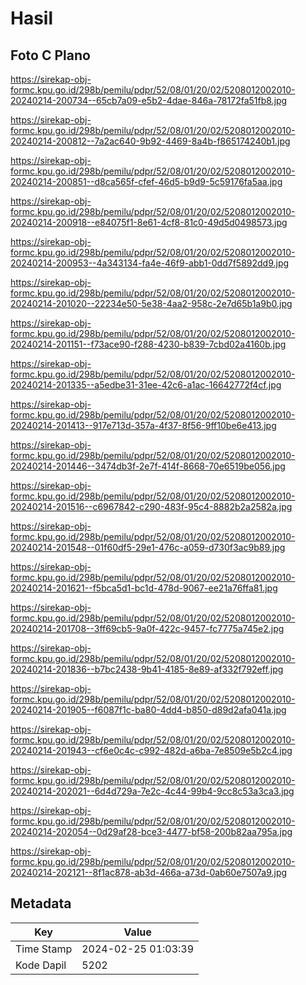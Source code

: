 # Hasil

## Foto C Plano

https://sirekap-obj-formc.kpu.go.id/298b/pemilu/pdpr/52/08/01/20/02/5208012002010-20240214-200734--65cb7a09-e5b2-4dae-846a-78172fa51fb8.jpg

https://sirekap-obj-formc.kpu.go.id/298b/pemilu/pdpr/52/08/01/20/02/5208012002010-20240214-200812--7a2ac640-9b92-4469-8a4b-f865174240b1.jpg

https://sirekap-obj-formc.kpu.go.id/298b/pemilu/pdpr/52/08/01/20/02/5208012002010-20240214-200851--d8ca565f-cfef-46d5-b9d9-5c59176fa5aa.jpg

https://sirekap-obj-formc.kpu.go.id/298b/pemilu/pdpr/52/08/01/20/02/5208012002010-20240214-200918--e84075f1-8e61-4cf8-81c0-49d5d0498573.jpg

https://sirekap-obj-formc.kpu.go.id/298b/pemilu/pdpr/52/08/01/20/02/5208012002010-20240214-200953--4a343134-fa4e-46f9-abb1-0dd7f5892dd9.jpg

https://sirekap-obj-formc.kpu.go.id/298b/pemilu/pdpr/52/08/01/20/02/5208012002010-20240214-201020--22234e50-5e38-4aa2-958c-2e7d65b1a9b0.jpg

https://sirekap-obj-formc.kpu.go.id/298b/pemilu/pdpr/52/08/01/20/02/5208012002010-20240214-201151--f73ace90-f288-4230-b839-7cbd02a4160b.jpg

https://sirekap-obj-formc.kpu.go.id/298b/pemilu/pdpr/52/08/01/20/02/5208012002010-20240214-201335--a5edbe31-31ee-42c6-a1ac-16642772f4cf.jpg

https://sirekap-obj-formc.kpu.go.id/298b/pemilu/pdpr/52/08/01/20/02/5208012002010-20240214-201413--917e713d-357a-4f37-8f56-9ff10be6e413.jpg

https://sirekap-obj-formc.kpu.go.id/298b/pemilu/pdpr/52/08/01/20/02/5208012002010-20240214-201446--3474db3f-2e7f-414f-8668-70e6519be056.jpg

https://sirekap-obj-formc.kpu.go.id/298b/pemilu/pdpr/52/08/01/20/02/5208012002010-20240214-201516--c6967842-c290-483f-95c4-8882b2a2582a.jpg

https://sirekap-obj-formc.kpu.go.id/298b/pemilu/pdpr/52/08/01/20/02/5208012002010-20240214-201548--01f60df5-29e1-476c-a059-d730f3ac9b89.jpg

https://sirekap-obj-formc.kpu.go.id/298b/pemilu/pdpr/52/08/01/20/02/5208012002010-20240214-201621--f5bca5d1-bc1d-478d-9067-ee21a76ffa81.jpg

https://sirekap-obj-formc.kpu.go.id/298b/pemilu/pdpr/52/08/01/20/02/5208012002010-20240214-201708--3ff69cb5-9a0f-422c-9457-fc7775a745e2.jpg

https://sirekap-obj-formc.kpu.go.id/298b/pemilu/pdpr/52/08/01/20/02/5208012002010-20240214-201836--b7bc2438-9b41-4185-8e89-af332f792eff.jpg

https://sirekap-obj-formc.kpu.go.id/298b/pemilu/pdpr/52/08/01/20/02/5208012002010-20240214-201905--f6087f1c-ba80-4dd4-b850-d89d2afa041a.jpg

https://sirekap-obj-formc.kpu.go.id/298b/pemilu/pdpr/52/08/01/20/02/5208012002010-20240214-201943--cf6e0c4c-c992-482d-a6ba-7e8509e5b2c4.jpg

https://sirekap-obj-formc.kpu.go.id/298b/pemilu/pdpr/52/08/01/20/02/5208012002010-20240214-202021--6d4d729a-7e2c-4c44-99b4-9cc8c53a3ca3.jpg

https://sirekap-obj-formc.kpu.go.id/298b/pemilu/pdpr/52/08/01/20/02/5208012002010-20240214-202054--0d29af28-bce3-4477-bf58-200b82aa795a.jpg

https://sirekap-obj-formc.kpu.go.id/298b/pemilu/pdpr/52/08/01/20/02/5208012002010-20240214-202121--8f1ac878-ab3d-466a-a73d-0ab60e7507a9.jpg


## Metadata

| Key        | Value               |
| ---------- | ------------------- |
| Time Stamp | 2024-02-25 01:03:39 |
| Kode Dapil | 5202                |




